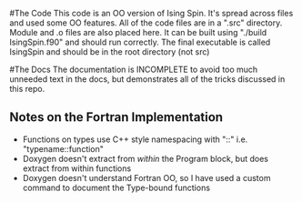 
#The Code
This code is an OO version of Ising Spin. It's spread across files and used some OO features.
All of the code files are in a ".src" directory. Module and .o files are also placed here. 
It can be built using "./build IsingSpin.f90" and should run correctly. The final
executable is called IsingSpin and should be in the root directory (not src)


#The Docs
The documentation is INCOMPLETE to avoid too much unneeded text in the docs, but
demonstrates all of the tricks discussed in this repo.

## Notes on the Fortran Implementation

* Functions on types use C++ style namespacing with "::" i.e. "typename::function"
* Doxygen doesn't extract from _within_ the Program block, but does extract from within functions
* Doxygen doesn't understand Fortran OO, so I have used a custom command to document the Type-bound functions


